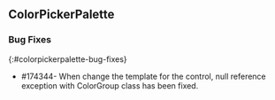 ## ColorPickerPalette

### Bug Fixes
{:#colorpickerpalette-bug-fixes} 

* \#174344- When change the template for the control, null reference exception with ColorGroup class has been fixed.
